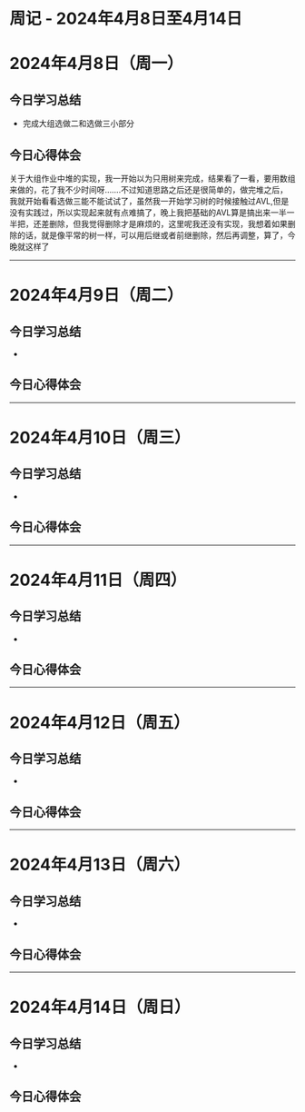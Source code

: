 # 周记 - 2024年4月8日至4月14日

# 2024年4月8日（周一）

## 今日学习总结

- 完成大组选做二和选做三小部分

## 今日心得体会

关于大组作业中堆的实现，我一开始以为只用树来完成，结果看了一看，要用数组来做的，花了我不少时间呀…….不过知道思路之后还是很简单的，做完堆之后，我就开始看看选做三能不能试试了，虽然我一开始学习树的时候接触过AVL,但是没有实践过，所以实现起来就有点难搞了，晚上我把基础的AVL算是搞出来一半一半把，还差删除，但我觉得删除才是麻烦的，这里呢我还没有实现，我想着如果删除的话，就是像平常的树一样，可以用后继或者前继删除，然后再调整，算了，今晚就这样了

------

# 2024年4月9日（周二）

## 今日学习总结

- 

## 今日心得体会



------

# 2024年4月10日（周三）

## 今日学习总结

- 

## 今日心得体会



------

# 2024年4月11日（周四）

## 今日学习总结

- 

## 今日心得体会



------

# 2024年4月12日（周五）

## 今日学习总结

- 

## 今日心得体会





------

# 2024年4月13日（周六）

## 今日学习总结

- 

## 今日心得体会



------

# 2024年4月14日（周日）

## 今日学习总结

- 

## 今日心得体会

